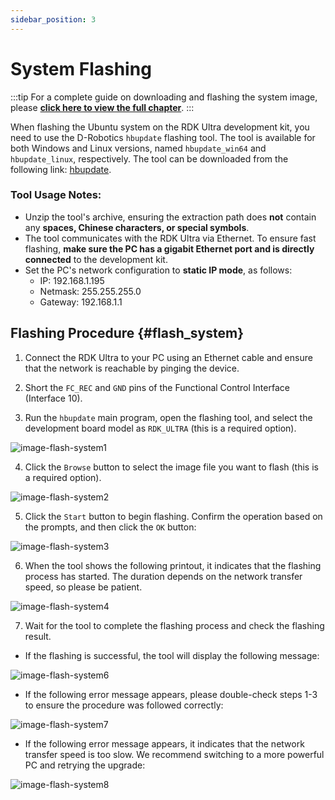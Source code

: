 ```yaml
---
sidebar_position: 3
---
```


# System Flashing

:::tip
For a complete guide on downloading and flashing the system image, please [**click here to view the full chapter**](../../../01_Quick_start/install_os.md).
:::

When flashing the Ubuntu system on the RDK Ultra development kit, you need to use the D-Robotics `hbupdate` flashing tool. The tool is available for both Windows and Linux versions, named `hbupdate_win64` and `hbupdate_linux`, respectively. The tool can be downloaded from the following link: [hbupdate](https://archive.d-robotics.cc/downloads/en/hbupdate/).

### Tool Usage Notes:
- Unzip the tool's archive, ensuring the extraction path does **not** contain any **spaces, Chinese characters, or special symbols**.
- The tool communicates with the RDK Ultra via Ethernet. To ensure fast flashing, **make sure the PC has a gigabit Ethernet port and is directly connected** to the development kit.
- Set the PC's network configuration to **static IP mode**, as follows:
  - IP: 192.168.1.195
  - Netmask: 255.255.255.0
  - Gateway: 192.168.1.1

## Flashing Procedure {#flash_system}

1) Connect the RDK Ultra to your PC using an Ethernet cable and ensure that the network is reachable by pinging the device.

2) Short the `FC_REC` and `GND` pins of the Functional Control Interface (Interface 10).

3) Run the `hbupdate` main program, open the flashing tool, and select the development board model as `RDK_ULTRA` (this is a required option).

![image-flash-system1](https://rdk-doc.oss-cn-beijing.aliyuncs.com/doc/img/07_Advanced_development/01_hardware_development/rdk_ultra/image/rdk_ultra/image-rdk-ultra-system1.jpg)

4) Click the `Browse` button to select the image file you want to flash (this is a required option).

![image-flash-system2](https://rdk-doc.oss-cn-beijing.aliyuncs.com/doc/img/07_Advanced_development/01_hardware_development/rdk_ultra/image/rdk_ultra/image-rdk-ultra-system2.jpg)

5) Click the `Start` button to begin flashing. Confirm the operation based on the prompts, and then click the `OK` button:

![image-flash-system3](https://rdk-doc.oss-cn-beijing.aliyuncs.com/doc/img/07_Advanced_development/01_hardware_development/rdk_ultra/image/rdk_ultra/image-system-download3.jpg)

6) When the tool shows the following printout, it indicates that the flashing process has started. The duration depends on the network transfer speed, so please be patient.

![image-flash-system4](https://rdk-doc.oss-cn-beijing.aliyuncs.com/doc/img/07_Advanced_development/01_hardware_development/rdk_ultra/image/rdk_ultra/image-rdk-ultra-system4.jpg)

7) Wait for the tool to complete the flashing process and check the flashing result.

- If the flashing is successful, the tool will display the following message:

![image-flash-system6](https://rdk-doc.oss-cn-beijing.aliyuncs.com/doc/img/07_Advanced_development/01_hardware_development/rdk_ultra/image/rdk_ultra/image-rdk-ultra-system6.png)

- If the following error message appears, please double-check steps 1-3 to ensure the procedure was followed correctly:

![image-flash-system7](https://rdk-doc.oss-cn-beijing.aliyuncs.com/doc/img/07_Advanced_development/01_hardware_development/rdk_ultra/image/rdk_ultra/image-rdk-ultra-system7.png)

- If the following error message appears, it indicates that the network transfer speed is too slow. We recommend switching to a more powerful PC and retrying the upgrade:

![image-flash-system8](https://rdk-doc.oss-cn-beijing.aliyuncs.com/doc/img/07_Advanced_development/01_hardware_development/rdk_ultra/image/rdk_ultra/image-rdk-ultra-system8.jpg)
